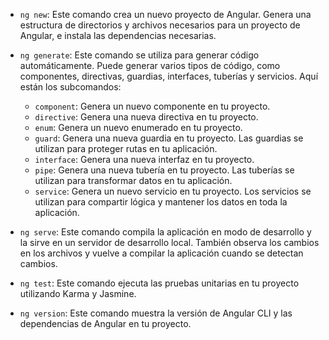 - `ng new`: Este comando crea un nuevo proyecto de Angular. Genera una estructura de directorios y archivos necesarios para un proyecto de Angular, e instala las dependencias necesarias.

- `ng generate`: Este comando se utiliza para generar código automáticamente. Puede generar varios tipos de código, como componentes, directivas, guardias, interfaces, tuberías y servicios. Aquí están los subcomandos:

    - `component`: Genera un nuevo componente en tu proyecto.
    - `directive`: Genera una nueva directiva en tu proyecto.
    - `enum`: Genera un nuevo enumerado en tu proyecto.
    - `guard`: Genera una nueva guardia en tu proyecto. Las guardias se utilizan para proteger rutas en tu aplicación.
    - `interface`: Genera una nueva interfaz en tu proyecto.
    - `pipe`: Genera una nueva tubería en tu proyecto. Las tuberías se utilizan para transformar datos en tu aplicación.
    - `service`: Genera un nuevo servicio en tu proyecto. Los servicios se utilizan para compartir lógica y mantener los datos en toda la aplicación.

- `ng serve`: Este comando compila la aplicación en modo de desarrollo y la sirve en un servidor de desarrollo local. También observa los cambios en los archivos y vuelve a compilar la aplicación cuando se detectan cambios.

- `ng test`: Este comando ejecuta las pruebas unitarias en tu proyecto utilizando Karma y Jasmine.

- `ng version`: Este comando muestra la versión de Angular CLI y las dependencias de Angular en tu proyecto.